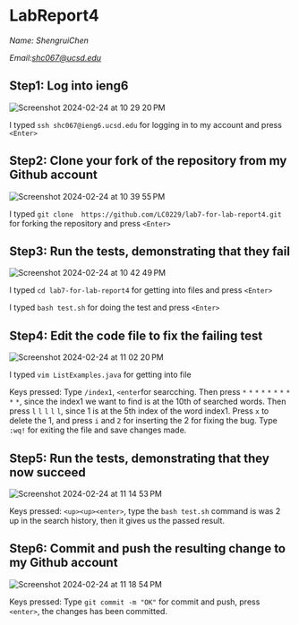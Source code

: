 # LabReport4

 *Name: ShengruiChen*
 
 *Email:shc067@ucsd.edu*

 ## Step1: Log into ieng6
 ![Screenshot 2024-02-24 at 10 29 20 PM](https://github.com/LC0229/cse15l-lab-reports/assets/156004283/047780f5-09e0-4984-9ddd-404d40e96f62)

I typed `ssh shc067@ieng6.ucsd.edu` for logging in to my account and press `<Enter>`

## Step2: Clone your fork of the repository from my  Github account
![Screenshot 2024-02-24 at 10 39 55 PM](https://github.com/LC0229/cse15l-lab-reports/assets/156004283/566eaada-c77f-4dd9-bec9-b7c9849bedb1)

I typed `git clone  https://github.com/LC0229/lab7-for-lab-report4.git` for forking the repository and press `<Enter>`

## Step3: Run the tests, demonstrating that they fail
![Screenshot 2024-02-24 at 10 42 49 PM](https://github.com/LC0229/cse15l-lab-reports/assets/156004283/609ad44e-e021-4c1b-beb7-9c9a2f7c9f29)

I typed `cd lab7-for-lab-report4` for getting into files and press `<Enter>`

I typed `bash test.sh` for doing the test and press `<Enter>`


## Step4: Edit the code file to fix the failing test
![Screenshot 2024-02-24 at 11 02 20 PM](https://github.com/LC0229/cse15l-lab-reports/assets/156004283/3efa874c-4985-476b-bfd8-cfa34cdd4b7a)

I typed `vim ListExamples.java` for getting into file 

Keys pressed: Type `/index1`, `<enter`for searcching. Then press `*` `*` `*` `*` `*` `*` `*` `*` `*` `*`, since the index1 we want to find is at the 10th of searched words. Then press `l` `l` `l` `l` `l`, since 1 is at the 5th index of the word index1. Press `x` to delete the 1, and press `i` and `2` for inserting the 2 for fixing the bug. Type `:wq!` for exiting the file and save changes made.

## Step5: Run the tests, demonstrating that they now succeed
![Screenshot 2024-02-24 at 11 14 53 PM](https://github.com/LC0229/cse15l-lab-reports/assets/156004283/0c98fc4e-8d20-4304-8557-7b3df356de93)

Keys pressed: `<up><up><enter>`, type the `bash test.sh` command is was 2 up in the search history, then it gives us the passed result.

## Step6: Commit and push the resulting change to my Github account
![Screenshot 2024-02-24 at 11 18 54 PM](https://github.com/LC0229/cse15l-lab-reports/assets/156004283/0839bf9d-029f-4e47-9e52-92002bdbc396)

Keys pressed: Type `git commit -m "OK"` for commit and push, press `<enter>`, the changes has been committed.





